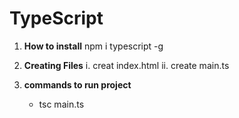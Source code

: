 # __TypeScript__

1. **How to install**
npm i typescript -g

2. **Creating Files**
    i. creat index.html
    ii. create main.ts

3. **commands to run project**
    - tsc main.ts
